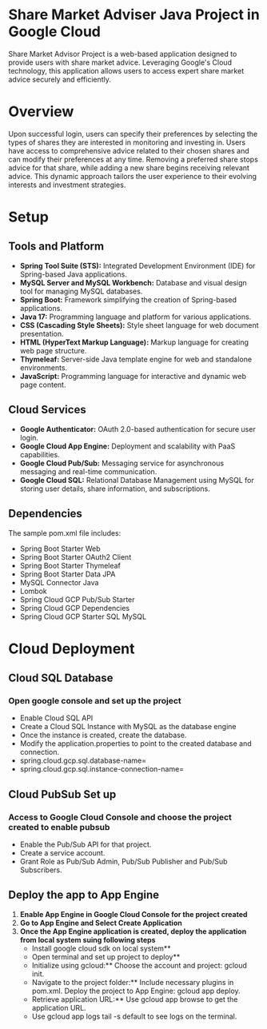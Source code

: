 <h1>Share Market Adviser Java Project in Google Cloud </h1>
Share Market Advisor Project is a web-based application designed to provide users with share market advice. Leveraging Google's Cloud technology, this application allows users to access expert share market advice securely and efficiently.

<h1>Overview</h1>
Upon successful login, users can specify their preferences by selecting the types of shares they are interested in monitoring and investing in. Users have access to comprehensive advice related to their chosen shares and can modify their preferences at any time. Removing a preferred share stops advice for that share, while adding a new share begins receiving relevant advice. This dynamic approach tailors the user experience to their evolving interests and investment strategies.

<h1>Setup</h1>
<h2>Tools and Platform</h2>
<ul>
  <li><b>Spring Tool Suite (STS):</b> Integrated Development Environment (IDE) for Spring-based Java applications.</li>
  <li><b>MySQL Server and MySQL Workbench:</b> Database and visual design tool for managing MySQL databases.</li>
  <li><b>Spring Boot:</b> Framework simplifying the creation of Spring-based applications.</li>
  <li><b>Java 17:</b> Programming language and platform for various applications.</li>
  <li><b>CSS (Cascading Style Sheets):</b> Style sheet language for web document presentation.</li>
  <li><b>HTML (HyperText Markup Language):</b> Markup language for creating web page structure.</li>
  <li><b>Thymeleaf: </b>Server-side Java template engine for web and standalone environments.</li>
  <li><b>JavaScript:</b> Programming language for interactive and dynamic web page content.</li>
  
</ul>
<h2>Cloud Services</h2>
<ul>
  <li><b>Google Authenticator:</b> OAuth 2.0-based authentication for secure user login.</li>
<li><b>Google Cloud App Engine:</b> Deployment and scalability with PaaS capabilities.</li>
<li><b>Google Cloud Pub/Sub:</b> Messaging service for asynchronous messaging and real-time communication.</li>
<li><b>Google Cloud SQL:</b> Relational Database Management using MySQL for storing user details, share information, and subscriptions.</li>

</ul>

<h2>Dependencies</h2>
The sample pom.xml file includes:
<ul>
  <li>Spring Boot Starter Web</li>
   <li>Spring Boot Starter OAuth2 Client</li>
   <li>Spring Boot Starter Thymeleaf</li>
   <li>Spring Boot Starter Data JPA</li>
   <li>MySQL Connector Java</li>
   <li>Lombok</li>
   <li>Spring Cloud GCP Pub/Sub Starter</li>
   <li>Spring Cloud GCP Dependencies</li>
   <li>Spring Cloud GCP Starter SQL MySQL</li>
   </ul>

<h1>Cloud Deployment</h1>
<h2>Cloud SQL Database</h2>
<h3>Open google console and set up the project</h3>
<ul>
  <li>Enable Cloud SQL API</li>
<li>Create a Cloud SQL Instance with MySQL as the database engine</li>
<li>Once the instance is created, create the database.</li>
<li>Modify the application.properties to point to the created database and connection.</li>
<li>spring.cloud.gcp.sql.database-name=<DB_NAME></li>
<li>spring.cloud.gcp.sql.instance-connection-name=</li>
</ul>

<h2>Cloud PubSub Set up</h2>
<h3>Access to Google Cloud Console and choose the project created to enable pubsub</h3>
<ul>
  <li>Enable the Pub/Sub API for that project.</li>
  <li>Create a service account.</li>
<li>Grant Role as Pub/Sub Admin, Pub/Sub Publisher and Pub/Sub Subscribers.</li>

</ul>
<h2>Deploy the app to App Engine</h2>
<ol>
  <li><b>Enable App Engine in Google Cloud Console for the project created</b></li>
  <li><b>Go to App Engine and Select Create Application</b></li>
  <li><b>Once the App Engine application is created, deploy the application from local system suing following steps</b>
  <ul>
  <li>Install google cloud sdk on local system**</li>
<li>Open terminal and set up project to deploy**</li>
<li>Initialize using gcloud:** Choose the account and project: gcloud init.</li>
<li>Navigate to the project folder:** Include necessary plugins in pom.xml. Deploy the project to App Engine: gcloud app deploy.</li>
<li>Retrieve application URL:** Use gcloud app browse to get the application URL.</li>
<li>Use gcloud app logs tail -s default to see logs on the terminal.</li>


</ul></li>
</ol>

